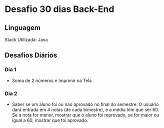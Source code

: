 # Desafio 30 dias Back-End

## Linguagem

 Stack Utilizada: Java

## Desafios Diários
### Dia 1 
- Soma de 2 números e Imprimir na Tela

### Dia 2
- Saber se um aluno foi ou nao aprovado no final do semestre. O usuário dará entrada em 4 notas (de cada bimestre), e a média tem que ser 60. Se a nota for menor, mostrar que o aluno foi reprovado, se for maior ou igual a 60, mostrar que foi aprovado.